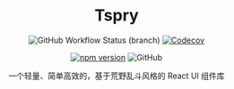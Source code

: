 <h1 align="center">Tspry</h1>

<p align="center">
    <img alt="GitHub Workflow Status (branch)" src="https://img.shields.io/github/workflow/status/real-jacket/tspry/Build/master">
    <a href="https://codecov.io/gh/real-jacket/tspry"><img alt="Codecov" src="https://img.shields.io/codecov/c/github/real-jacket/tspry"></a>
</p>

<p align="center">
    <a href="https://badge.fury.io/js/tspry"><img src="https://badge.fury.io/js/tspry.svg" alt="npm version"></a>
    <img alt="GitHub" src="https://img.shields.io/github/license/real-jacket/tspry?color=brightgreen">
</p>

<p align="center">一个轻量、简单高效的，基于荒野乱斗风格的 React UI 组件库</p>
